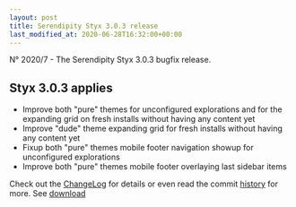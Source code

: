 ```yaml
---
layout: post
title: Serendipity Styx 3.0.3 release
last_modified_at: 2020-06-28T16:32:00+00:00
---
```


N° 2020/7 - The Serendipity Styx 3.0.3 bugfix release.

## Styx 3.0.3 applies

  - Improve both "pure" themes for unconfigured explorations and for the expanding grid on fresh installs without having any content yet
  - Improve "dude" theme expanding grid for fresh installs without having any content yet
  - Fixup both "pure" themes mobile footer navigation showup for unconfigured explorations
  - Improve both "pure" themes mobile footer overlaying last sidebar items

Check out the [ChangeLog](https://github.com/ophian/styx/blob/3.0.3/docs/NEWS) for details or even read the commit [history](https://github.com/ophian/styx/commits/3.0.3) for more. See [download](https://github.com/ophian/styx/releases/tag/3.0.3)
